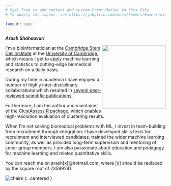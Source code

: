 ```yaml
---
# Feel free to add content and custom Front Matter to this file.
# To modify the layout, see https://jekyllrb.com/docs/themes/#overriding-theme-defaults

layout: page
---
```



**_Arash Shahsavari_**

<img style="float: right;" src="/images/about/head.jpg" width="200">

I'm a bioinformatician at the [Cambridge Stem Cell Institute](https://www.stemcells.cam.ac.uk/) at the [University of Cambridge](https://www.cam.ac.uk/), which means I get to apply machine learning and statistics to cutting-edge biomedical research on a daily basis.

During my time in academia I have enjoyed a number of highly inter-disciplinary collaborations which resulted in [several peer-reviewed scientific publications](https://scholar.google.com/citations?hl=en&user=Q_iGdrkAAAAJ&view_op=list_works&sortby=pubdate).

Furthermore, I am the author and maintainer of the [ClustAssess R package](https://github.com/Core-Bioinformatics/ClustAssess), which enables high-resolution evaluation of clustering results.

When I'm not solving biomedical problems with ML, I invest in team-building from recruitment through integration: I have developed skills tests for recruitment and interviewed candidates, trained the wider machine learning community, as well as provided long-term supervision and mentoring of junior group members. I am also passionate about education and pedagogy for machine learning and related quantitative skills.

You can reach me on arash[x]@hotmail.com, where [x] should be replaced by the square root of 73599241.

![chairs](/images/about/chairs.jpg)
{: .centered }

